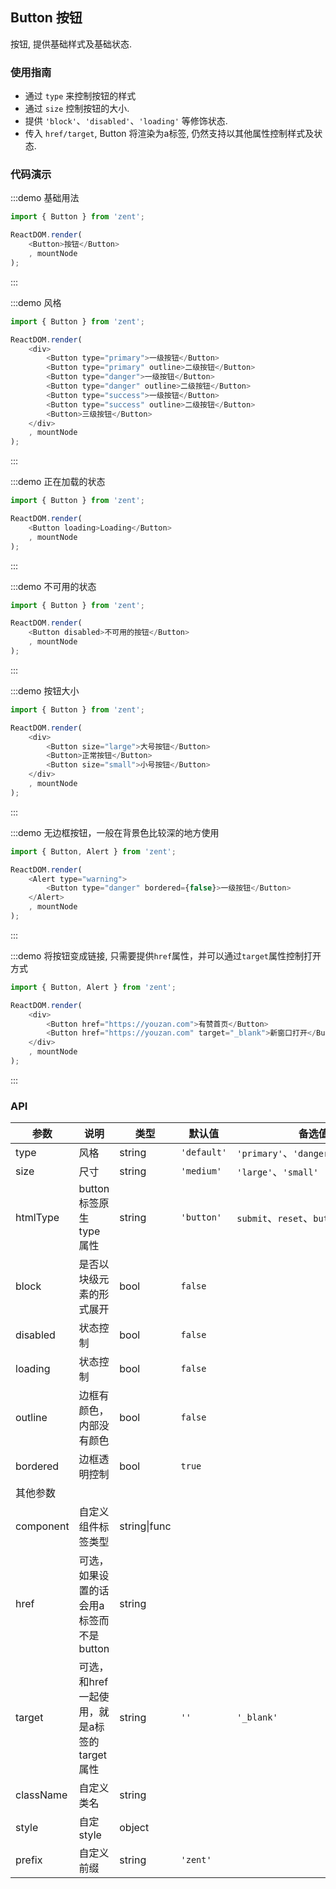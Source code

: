 ## Button 按钮

按钮, 提供基础样式及基础状态.

### 使用指南

-   通过 `type` 来控制按钮的样式
-   通过 `size` 控制按钮的大小.
-   提供 `'block'`、`'disabled'`、`'loading'` 等修饰状态.
-   传入 `href/target`, Button 将渲染为a标签, 仍然支持以其他属性控制样式及状态.

### 代码演示

:::demo 基础用法
```js
import { Button } from 'zent';

ReactDOM.render(
	<Button>按钮</Button>
	, mountNode
);
```
:::

:::demo 风格
```js
import { Button } from 'zent';

ReactDOM.render(
	<div>
		<Button type="primary">一级按钮</Button>
		<Button type="primary" outline>二级按钮</Button>
		<Button type="danger">一级按钮</Button>
		<Button type="danger" outline>二级按钮</Button>
		<Button type="success">一级按钮</Button>
		<Button type="success" outline>二级按钮</Button>
		<Button>三级按钮</Button>
	</div>
	, mountNode
);
```
:::

:::demo 正在加载的状态
```js
import { Button } from 'zent';

ReactDOM.render(
	<Button loading>Loading</Button>
	, mountNode
);
```
:::

:::demo 不可用的状态
```js
import { Button } from 'zent';

ReactDOM.render(
	<Button disabled>不可用的按钮</Button>
	, mountNode
);
```
:::

:::demo 按钮大小
```js
import { Button } from 'zent';

ReactDOM.render(
	<div>
		<Button size="large">大号按钮</Button>
		<Button>正常按钮</Button>
		<Button size="small">小号按钮</Button>
	</div>
	, mountNode
);
```
:::

:::demo 无边框按钮，一般在背景色比较深的地方使用
```js
import { Button, Alert } from 'zent';

ReactDOM.render(
	<Alert type="warning">
		<Button type="danger" bordered={false}>一级按钮</Button>
	</Alert>
	, mountNode
);
```
:::

:::demo 将按钮变成链接, 只需要提供`href`属性，并可以通过`target`属性控制打开方式
```js
import { Button, Alert } from 'zent';

ReactDOM.render(
	<div>
		<Button href="https://youzan.com">有赞首页</Button>
		<Button href="https://youzan.com" target="_blank">新窗口打开</Button>
	</div>
	, mountNode
);
```
:::

### API

| 参数        | 说明                          | 类型     | 默认值         | 备选值                                |
| --------- | --------------------------- | ------ | ----------- | ---------------------------------- |
| type      | 风格                          | string | `'default'` | `'primary'`、`'danger'`、`'success'` |
| size      | 尺寸                          | string | `'medium'`  | `'large'`、`'small'`                |
| htmlType  | button标签原生type属性          | string | `'button'`  |  `submit`、`reset`、`button`           |
| block     | 是否以块级元素的形式展开                | bool   | `false`     |                                    |
| disabled  | 状态控制                        | bool   | `false`     |                                    |
| loading   | 状态控制                        | bool   | `false`     |                                    |
| outline   | 边框有颜色，内部没有颜色                | bool   | `false`     |                              |
| bordered  | 边框透明控制                      | bool   | `true`      |                                    |
| 其他参数      |                             |        |             |                                    |
| component | 自定义组件标签类型                   | string\|func |             |                                    |
| href      | 可选，如果设置的话会用a标签而不是button     | string |             |                           |
| target    | 可选，和href一起使用，就是a标签的target属性 | string | `''`        | `'_blank'`                  |
| className | 自定义类名                       | string |             |                                    |
| style     | 自定style                      | object |             |                                    |
| prefix    | 自定义前缀                       | string | `'zent'`    |                                    |
